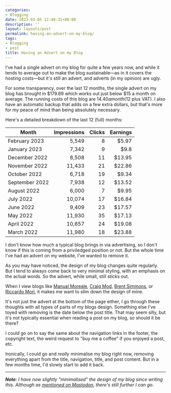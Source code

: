 ```yaml
---
categories:
- Blogging
date: 2023-03-05 12:49:31+00:00
description: ''
layout: layouts/post
permalink: having-an-advert-on-my-blog/
tags:
- Blogging
- post
title: Having an Advert on my Blog
---
```


I've had a single advert on my blog for quite a few years now, and while it tends to average out to make the blog sustainable—as in it covers the hosting costs—but it's still an advert, and adverts (in my opinion) are ugly.

For some transparency, over the last 12 months, the single advert on my blog has brought in $179.89 which works out just below $15 a month on average. The running costs of this blog are $14.40 a month ($12 plus VAT). I  also have an automatic backup that adds on a few extra dollars, but that's more for my peace of mind than being absolutely necessary.

Here's a detailed breakdown of the last 12 (full) months:

<table>
<thead>
<tr>
<th><strong>Month</strong></th>
<th style="text-align: right"><strong>Impressions</strong></th>
<th style="text-align: right"><strong>Clicks</strong></th>
<th style="text-align: right"><strong>Earnings</strong></th>
</tr>
</thead>
<tbody>
<tr>
<td>February 2023</td>
<td style="text-align: right">5,549</td>
<td style="text-align: right">8</td>
<td style="text-align: right">$5.97</td>
</tr>
<tr>
<td>January 2023</td>
<td style="text-align: right">7,342</td>
<td style="text-align: right">9</td>
<td style="text-align: right">$9.8</td>
</tr>
<tr>
<td>December 2022</td>
<td style="text-align: right">8,508</td>
<td style="text-align: right">11</td>
<td style="text-align: right">$13.95</td>
</tr>
<tr>
<td>November 2022</td>
<td style="text-align: right">11,433</td>
<td style="text-align: right">21</td>
<td style="text-align: right">$22.86</td>
</tr>
<tr>
<td>October 2022</td>
<td style="text-align: right">6,718</td>
<td style="text-align: right">19</td>
<td style="text-align: right">$9.34</td>
</tr>
<tr>
<td>September 2022</td>
<td style="text-align: right">7,938</td>
<td style="text-align: right">12</td>
<td style="text-align: right">$13.52</td>
</tr>
<tr>
<td>August 2022</td>
<td style="text-align: right">6,000</td>
<td style="text-align: right">7</td>
<td style="text-align: right">$9.95</td>
</tr>
<tr>
<td>July 2022</td>
<td style="text-align: right">10,074</td>
<td style="text-align: right">17</td>
<td style="text-align: right">$16.84</td>
</tr>
<tr>
<td>June 2022</td>
<td style="text-align: right">9,409</td>
<td style="text-align: right">23</td>
<td style="text-align: right">$17.57</td>
</tr>
<tr>
<td>May 2022</td>
<td style="text-align: right">11,930</td>
<td style="text-align: right">35</td>
<td style="text-align: right">$17.13</td>
</tr>
<tr>
<td>April 2022</td>
<td style="text-align: right">10,657</td>
<td style="text-align: right">24</td>
<td style="text-align: right">$19.08</td>
</tr>
<tr>
<td>March 2022</td>
<td style="text-align: right">11,980</td>
<td style="text-align: right">18</td>
<td style="text-align: right">$23.88</td>
</tr>
</tbody>
</table>

I don't know how much a typical blog brings in via advertising, so I don't know if this is coming from a priviledged position or not. But the whole time I've had an advert on my website, I've wanted to remove it.

As you may have noticed, the design of my blog changes quite regularly. But I tend to always come back to very minimal styling, with an emphasis on the actual words. So the advert, while small, still sticks out.

When I view blogs like [Manual Moreale](https://manuelmoreale.com), [Craig Mod](https://craigmod.com), [Brent Simmons](https://inessential.com), or [Riccardo Mori](https://morrick.me), it makes me want to slim down the design of mine.

It's not just the advert at the bottom of the page either, I go through these thoughts with all types of parts of my blogs design. Something else I've toyed with removing is the date below the post title. That may seem silly, but it's not typically essential when reading a post on my blog, so should it be there?

I could go on to say the same about the navigation links in the footer, the copyright text, the weird request to "buy me a coffee" if you enjoyed a post, etc.

Ironically, I could go and _really_ minimalise my blog right now, removing everything apart from the title, navigation, title, and post content. But in a few months time, I'd slowly start to add it back.

---

_**Note**: I have now slightly "minimalised" the design of my blog since writing this. Although as [mentioned on Mastodon](https://fosstodon.org/@chrishannah/109970793260729240), there's still further I can go._